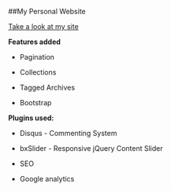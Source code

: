##My Personal Website

[Take a look at my site](http://sasi-kala.com)

**Features added**

* Pagination

* Collections

* Tagged Archives

* Bootstrap

**Plugins used:**

* Disqus - Commenting System
 
* bxSlider - Responsive jQuery Content Slider

* SEO

* Google analytics